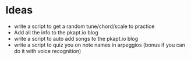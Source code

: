 # Ideas

* write a script to get a random tune/chord/scale to practice
* Add all the info to the pkapt.io blog
* write a script to auto add songs to the pkapt.io blog
* write a script to quiz you on note names in arpeggios (bonus if you can do it with voice recognition) 